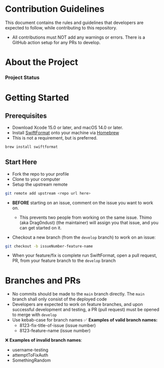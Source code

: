 # Contribution Guidelines
This document contains the rules and guidelines that developers are expected to follow, while contributing to this repository.

* All contributions must NOT add any warnings or errors. There is a GitHub action setup for any PRs to develop.

# About the Project

### Project Status

# Getting Started
## Prerequisites
* Download Xcode 15.0 or later, and macOS 14.0 or later.
* Install [SwiftFormat](https://github.com/nicklockwood/SwiftFormat) onto your machine via [Homebrew](https://brew.sh/)
* This is not a requirement, but is preferred.
```sh
brew install swiftformat
```

## Start Here
* Fork the repo to your profile
* Clone to your computer
* Setup the upstream remote

```sh
git remote add upstream <repo url here>
```

* **BEFORE** starting on an issue, comment on the issue you want to work on.
   * This prevents two people from working on the same issue. Thimo (aka Drag0ndust) (the maintainer) will assign you that issue, and you can get started on it.

* Checkout a new branch (from the `develop` branch) to work on an issue:

```sh
git checkout -b issueNumber-feature-name
```
* When your feature/fix is complete run SwiftFormat, open a pull request, PR, from your feature branch to the `develop` branch

# Branches and PRs
* No commits should be made to the `main` branch directly. The `main` branch shall only consist of the deployed code
* Developers are expected to work on feature branches, and upon successful development and testing, a PR (pull request) must be opened to merge with `develop`
* Use kebab-case for branch names
✅ **Examples of valid branch names:**
   * 8123-fix-title-of-issue (issue number)
   * 8123-feature-name (issue number)
  
❌ **Examples of invalid branch names**:
   * username-testing
   * attemptToFixAuth
   * SomethingRandom
